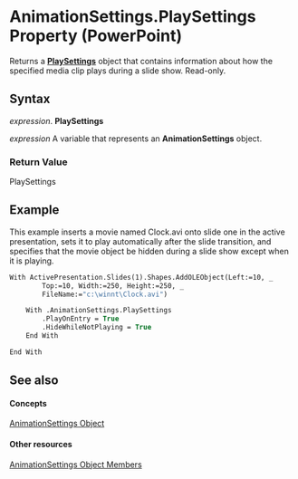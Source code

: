 
# AnimationSettings.PlaySettings Property (PowerPoint)

Returns a  **[PlaySettings](5a588b69-08ab-2422-12f9-a2666d3fc6ac.md)** object that contains information about how the specified media clip plays during a slide show. Read-only.


## Syntax

 _expression_. **PlaySettings**

 _expression_ A variable that represents an **AnimationSettings** object.


### Return Value

PlaySettings


## Example

This example inserts a movie named Clock.avi onto slide one in the active presentation, sets it to play automatically after the slide transition, and specifies that the movie object be hidden during a slide show except when it is playing.


```vb
With ActivePresentation.Slides(1).Shapes.AddOLEObject(Left:=10, _
        Top:=10, Width:=250, Height:=250, _
        FileName:="c:\winnt\Clock.avi")

    With .AnimationSettings.PlaySettings
        .PlayOnEntry = True
        .HideWhileNotPlaying = True
    End With

End With
```


## See also


#### Concepts


[AnimationSettings Object](ebbe4257-236b-35b4-bdf1-e92a1b4b417b.md)
#### Other resources


[AnimationSettings Object Members](89ef00c0-9427-703c-e890-c96cf6e80239.md)
